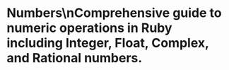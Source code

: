 # Numbers\nComprehensive guide to numeric operations in Ruby including Integer, Float, Complex, and Rational numbers.

